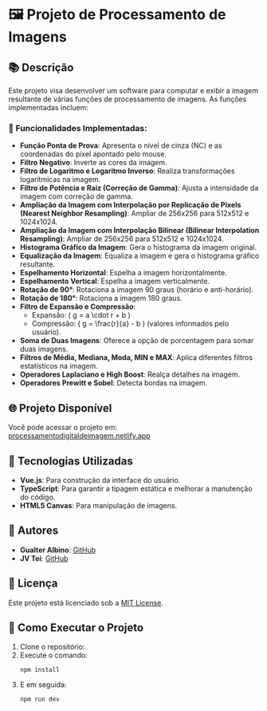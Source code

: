 # 🖼️ **Projeto de Processamento de Imagens**

## 📚 Descrição
Este projeto visa desenvolver um software para computar e exibir a imagem resultante de várias funções de processamento de imagens. As funções implementadas incluem:

### 🔧 Funcionalidades Implementadas:
- **Função Ponta de Prova**: Apresenta o nível de cinza (NC) e as coordenadas do pixel apontado pelo mouse.
- **Filtro Negativo**: Inverte as cores da imagem.
- **Filtro de Logaritmo e Logaritmo Inverso**: Realiza transformações logarítmicas na imagem.
- **Filtro de Potência e Raiz (Correção de Gamma)**: Ajusta a intensidade da imagem com correção de gamma.
- **Ampliação da Imagem com Interpolação por Replicação de Pixels (Nearest Neighbor Resampling)**: Ampliar de 256x256 para 512x512 e 1024x1024.
- **Ampliação da Imagem com Interpolação Bilinear (Bilinear Interpolation Resampling)**: Ampliar de 256x256 para 512x512 e 1024x1024.
- **Histograma Gráfico da Imagem**: Gera o histograma da imagem original.
- **Equalização da Imagem**: Equaliza a imagem e gera o histograma gráfico resultante.
- **Espelhamento Horizontal**: Espelha a imagem horizontalmente.
- **Espelhamento Vertical**: Espelha a imagem verticalmente.
- **Rotação de 90°**: Rotaciona a imagem 90 graus (horário e anti-horário).
- **Rotação de 180°**: Rotaciona a imagem 180 graus.
- **Filtro de Expansão e Compressão**: 
  - Expansão: \( g = a \cdot r + b \)
  - Compressão: \( g = \frac{r}{a} - b \) (valores informados pelo usuário).
- **Soma de Duas Imagens**: Oferece a opção de porcentagem para somar duas imagens.
- **Filtros de Média, Mediana, Moda, MIN e MAX**: Aplica diferentes filtros estatísticos na imagem.
- **Operadores Laplaciano e High Boost**: Realça detalhes na imagem.
- **Operadores Prewitt e Sobel**: Detecta bordas na imagem.

## 🌐 Projeto Disponível
Você pode acessar o projeto em: [processamentodigitaldeimagem.netlify.app](https://processamentodigitaldeimagem.netlify.app)

## 🎨 Tecnologias Utilizadas
- **Vue.js**: Para construção da interface do usuário.
- **TypeScript**: Para garantir a tipagem estática e melhorar a manutenção do código.
- **HTML5 Canvas**: Para manipulação de imagens.

## 👤 Autores
- **Gualter Albino**: [GitHub](https://github.com/GualterAlbino)
- **JV Tei**: [GitHub](https://github.com/jvtei45)

## 📄 Licença
Este projeto está licenciado sob a [MIT License](LICENSE).

## 📅 Como Executar o Projeto
1. Clone o repositório:
2. Execute o comando:
   ````
   npm install
   ````
3. E em seguida:
     ````
   npm run dev
   ````

